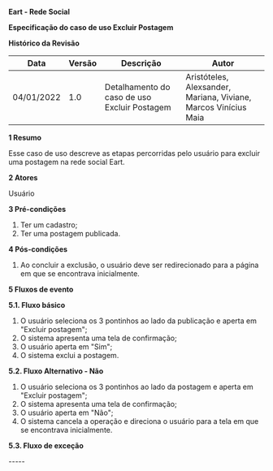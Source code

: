 **Eart - Rede Social**

**Especificação do caso de uso
Excluir Postagem**

**Histórico da Revisão**

| **Data**   | **Versão** | **Descrição**                              | **Autor**                                                    |
| ---------- | ---------- | ------------------------------------------ | ------------------------------------------------------------ |
| 04/01/2022 | 1.0        | Detalhamento do caso de uso Excluir Postagem | Aristóteles, Alexsander, Mariana, Viviane, Marcos Vinícius Maia |

**1 Resumo**

Esse caso de uso descreve as etapas percorridas pelo usuário para excluir uma postagem na rede social Eart.

**2 Atores**

Usuário

**3 Pré-condições**

1. Ter um cadastro;
2. Ter uma postagem publicada.

**4 Pós-condições**

1. Ao concluir a exclusão, o usuário deve ser redirecionado para a página em que se encontrava inicialmente.

**5 Fluxos de evento**

**5.1. Fluxo básico**
1. O usuário seleciona os 3 pontinhos ao lado da publicação e aperta em "Excluir postagem";
2. O sistema apresenta uma tela de confirmação;
3. O usuário aperta em "Sim";
4. O sistema exclui a postagem.

**5.2. Fluxo Alternativo - Não**
1. O usuário seleciona os 3 pontinhos ao lado da postagem e aperta em "Excluir postagem";
2. O sistema apresenta uma tela de confirmação;
3. O usuário aperta em "Não";
4. O sistema cancela a operação e direciona o usuário para a tela em que se encontrava inicialmente.

**5.3. Fluxo de exceção**

\-----
